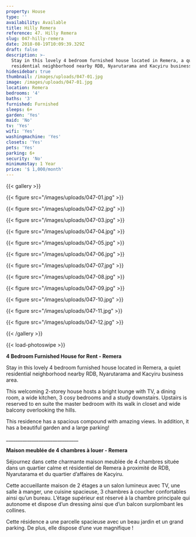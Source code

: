 ```yaml
---
property: House
type: ''
availability: Available
title: Hilly Remera
reference: 47. Hilly Remera
slug: 047-hilly-remera
date: 2018-08-19T10:09:39.329Z
draft: false
description: >-
  Stay in this lovely 4 bedroom furnished house located in Remera, a quiet
  residential neighborhood nearby RDB, Nyarutarama and Kacyiru business area.
hidesidebar: true
thumbnail: /images/uploads/047-01.jpg
image: /images/uploads/047-01.jpg
location: Remera
bedrooms: '4'
baths: '3'
furnished: Furnished
sleeps: 6+
garden: 'Yes'
maid: 'No'
tv: 'Yes'
wifi: 'Yes'
washingmachine: 'Yes'
closets: 'Yes'
pets: 'Yes'
parking: 6+
security: 'No'
minimumstay: 1 Year
price: '$ 1,000/month'
---
```

{{< gallery >}}

{{< figure src="/images/uploads/047-01.jpg" >}}

{{< figure src="/images/uploads/047-02.jpg" >}}

{{< figure src="/images/uploads/047-03.jpg" >}}

{{< figure src="/images/uploads/047-04.jpg" >}}

{{< figure src="/images/uploads/047-05.jpg" >}}

{{< figure src="/images/uploads/047-06.jpg" >}}

{{< figure src="/images/uploads/047-07.jpg" >}}

{{< figure src="/images/uploads/047-08.jpg" >}}

{{< figure src="/images/uploads/047-09.jpg" >}}

{{< figure src="/images/uploads/047-10.jpg" >}}

{{< figure src="/images/uploads/047-11.jpg" >}}

{{< figure src="/images/uploads/047-12.jpg" >}}

{{< /gallery >}}

{{< load-photoswipe >}}

**4 Bedroom Furnished House for Rent - Remera**

Stay in this lovely 4 bedroom furnished house located in Remera, a quiet residential neighborhood nearby RDB, Nyarutarama and Kacyiru business area. 

This welcoming 2-storey house hosts a bright lounge with TV, a dining room, a wide kitchen, 3 cosy bedrooms and a study downstairs. Upstairs is reserved to en suite the master bedroom with its walk in closet and wide balcony overlooking the hills. 

This residence has a spacious compound with amazing views. In addition, it has a beautiful garden and a large parking!

\_\_\_\_\_\_\_\_\_\_\_\_\_\_\_\_\_\_\_\_\_\_\_\_\_\_\_\_\_\__

**Maison meublée de 4 chambres à louer - Remera**

Séjournez dans cette charmante maison meublée de 4 chambres située dans un quartier calme et résidentiel de Remera à proximité de RDB, Nyarutarama et du quartier d’affaires de Kacyiru. 

Cette accueillante maison de 2 étages a un salon lumineux avec TV, une salle à manger, une cuisine spacieuse, 3 chambres à coucher confortables ainsi qu’un bureau. L’étage supérieur est réservé à la chambre principale qui autonome et dispose d’un dressing ainsi que d’un balcon surplombant les collines. 

Cette résidence a une parcelle spacieuse avec un beau jardin et un grand parking. De plus, elle dispose d’une vue magnifique !
